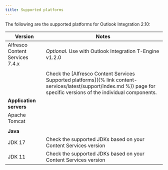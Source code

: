 ```yaml
---
title: Supported platforms
---
```


The following are the supported platforms for Outlook Integration 2.10:

| Version | Notes |
| ------- | ----- |
| Alfresco Content Services 7.4.x | *Optional.* Use with Outlook Integration T-Engine v1.2.0 |
| | |
| | Check the [Alfresco Content Services Supported platforms]({% link content-services/latest/support/index.md %}) page for specific versions of the individual components. |
| **Application servers** | |
| Apache Tomcat | |
| | |
| **Java** | |
| JDK 17 | Check the supported JDKs based on your Content Services version |
| JDK 11 | Check the supported JDKs based on your Content Services version |
